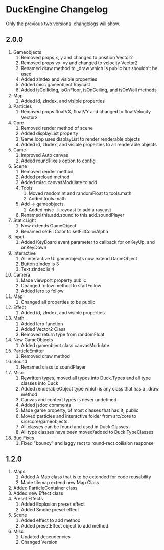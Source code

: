 # DuckEngine Changelog

Only the previous two versions' changelogs will show.

## 2.0.0

1. Gameobjects
   1. Removed props x, y and changed to position Vector2
   2. Removed props vx, vy and changed to velocity Vector2
   3. Renamed draw method to _draw which is public but shouldn't be used
   4. Added zIndex and visible properties
   5. Added misc gameobject Raycast
   6. Added isColliding, isOnFloor, isOnCeiling, and isOnWall methods
2. Map
   1. Added id, zIndex, and visible properties
3. Particles
   1. Removed props floatVX, floatVY and changed to floatVelocity Vector2
4. Core
   1. Removed render method of scene
   2. Added displayList property
   3. Game loop uses displayList to render renderable objects
   4. Added id, zIndex, and visible properties to all renderable objects
5. Game
   1. Improved Auto canvas
   2. Added roundPixels option to config
6. Scene
   1. Removed render method
   2. Added preload method
   3. Added misc.canvasModulate to add
   4. Tools
      1. Moved randomInt and randomFloat to tools.math
      2. Added tools.math
   5. Add -> gameobjects
      1. Added misc -> raycast to add a raycast
   6. Renamed this.add.sound to this.add.soundPlayer
7. StaticLight
   1. Now extends GameObject
   2. Renamed setFillColor to setFillColorAlpha
8. Input
   1. Added KeyBoard event parameter to callback for onKeyUp, and onKeyDown
9. Interactive
   1. All interactive UI gameobjects now extend GameObject
   2. Button zIndex is 3
   3. Text zIndex is 4
10. Camera
    1. Made viewport property public
    2. Changed follow method to startFollow
    3. Added lerp to follow
11. Map
    1. Changed all properties to be public
12. Effect
    1. Added id, zIndex, and visible properties
13. Math
    1. Added lerp function
    2. Added Vector2 Class
    3. Removed return type from randomFloat
14. New GameObjects
    1. Added gameobject class canvasModulate
15. ParticleEmitter
    1. Removed draw method
16. Sound
    1. Renamed class to soundPlayer
17. Misc
    1. Rewritten types, moved all types into Duck.Types and all type classes into Duck
    2. Added renderableObject type which is any class that has a _draw method
    3. Canvas and context types is never undefined
    4. Added jsdoc comments
    5. Made game property, of most classes that had it, public
    6. Moved particles and interactive folder from src/core to src/core/gameobjects
    7. All classes can be found and used in Duck.Classes
    8. All type classes have been moved/added to Duck.TypeClasses
18. Bug Fixes
    1. Fixed "bouncy" and laggy rect to round-rect collision response

## 1.2.0

1. Maps
   1. Added A Map class that is to be extended for code reusability
   2. Made tilemap extend new Map Class
2. Added ParticleContainer class
3. Added new Effect class
4. Preset Effects
   1. Added Explosion preset effect
   2. Added Smoke preset effect
5. Scene
   1. Added effect to add method
   2. Added presetEffect object to add method
6. Misc
   1. Updated dependencies
   2. Changed Version

